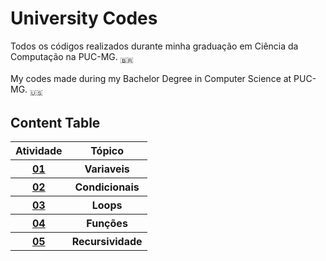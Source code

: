 <h1>University Codes</h1>
<p>
Todos os códigos realizados durante minha graduação em Ciência da Computação na PUC-MG.
<sub>&#x1f1e7;&#x1f1f7</sub>
</p>

<p>
My codes made during my Bachelor Degree in Computer Science at PUC-MG.
<sub>&#127482;&#127480</sub>
</p>

<h2> Content Table </h2>
<table>
  <tr>
    <th>Atividade</th>
    <th>Tópico</th>
  </tr>
  <tr>
    <th><a href="./01-Variaveis/">01</a></th>
    <th>Variaveis</th>
  </tr>
  <tr>
    <th><a href="./02-Condicionais/">02</a></th>
    <th>Condicionais</th>
  </tr>
  <tr>
    <th><a href="./03-Loops/">03</a></th>
    <th>Loops</th>
  </tr>
    <tr>
    <th><a href="./04-Funcoes/">04</a></th>
    <th>Funções</th>
  </tr>
    <tr>
    <th><a href="./05-Recursividade/">05</a></th>
    <th>Recursividade</th>
  </tr>
</table>
